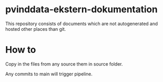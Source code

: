 # pvinddata-ekstern-dokumentation

This repository consists of documents which are not autogenerated and hosted other places than git.

# How to

Copy in the files from any source them in source folder.

Any commits to main will trigger pipeline. 
